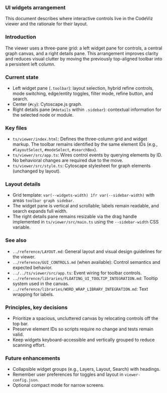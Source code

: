 ### UI widgets arrangement

This document describes where interactive controls live in the CodeViz viewer and the rationale for their layout.

### Introduction

The viewer uses a three-pane grid: a left widget pane for controls, a central graph canvas, and a right details pane. This arrangement improves clarity and reduces visual clutter by moving the previously top-aligned toolbar into a persistent left column.

### Current state

- Left widget pane (`.toolbar`): layout selection, hybrid refine controls, mode switching, edge/entity toggles, filter mode, refine button, and search.
- Center (`#cy`): Cytoscape.js graph.
- Right details pane (`#details` within `.sidebar`): contextual information for the selected node or module.

### Key files

- `ts/viewer/index.html`: Defines the three-column grid and widget markup. The toolbar remains identified by the same element IDs (e.g., `#layoutSelect`, `#modeSelect`, `#searchBox`).
- `ts/viewer/src/app.ts`: Wires control events by querying elements by ID. No behavioral changes are required due to the move.
- `ts/viewer/src/style.ts`: Cytoscape stylesheet for graph elements (unchanged by layout).

### Layout details

- Grid template: `var(--widgets-width) 1fr var(--sidebar-width)` with areas `toolbar graph sidebar`.
- The widget pane is vertical and scrollable; labels remain readable, and search expands full width.
- The right details pane remains resizable via the drag handle implemented in `ts/viewer/src/main.ts` using the `--sidebar-width` CSS variable.

### See also

- `../reference/LAYOUT.md`: General layout and visual design guidelines for the viewer.
- `../reference/GUI_CONTROLS.md` (when available): Control semantics and expected behavior.
- `../../ts/viewer/src/app.ts`: Event wiring for toolbar controls.
- `../reference/libraries/FLOATING_UI_TOOLTIP_INTEGRATION.md`: Tooltip system used in the canvas.
- `../reference/libraries/WORD_WRAP_LIBRARY_INTEGRATION.md`: Text wrapping for labels.

### Principles, key decisions

- Prioritize a spacious, uncluttered canvas by relocating controls off the top bar.
- Preserve element IDs so scripts require no change and tests remain valid.
- Keep widgets keyboard-accessible and vertically grouped to reduce scanning effort.

### Future enhancements

- Collapsible widget groups (e.g., Layers, Layout, Search) with headings.
- Remember user preferences for toggles and layout in `viewer-config.json`.
- Optional compact mode for narrow screens.


